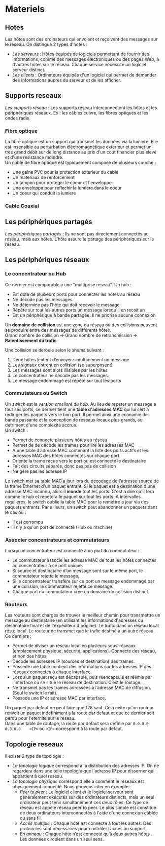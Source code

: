 # Materiels  
## Hotes  
Les hôtes sont des ordinateurs qui envoient et reçoivent des messages sur le réseau.
On distingue 2 types d'hotes :

- *Les serveurs*  :
Hôtes équipés de logiciels permettant de fournir des informations, comme des
messages électroniques ou des pages Web, à d'autres hôtes sur le réseau. Chaque
service nécessite un logiciel serveur distinct.
- *Les clients* :
Ordinateurs équipés d'un logiciel qui permet de demander des informations
auprès du serveur et de les afficher.

## Supports reseaux

*Les supports réseau* : Les supports réseau interconnectent les hôtes 
et les périphériques réseaux. Ex  : les câbles cuivre, les fibres optiques et les ondes radio.

### Fibre optique
La fibre optique est un support qui transmet les données via la lumiere. Elle est insensible au 
perturbation éléctromagnétique exterieur et permet un très grand débit sur de long distance 
au prix d'un cout financier plus élevé et d'une resistance moindre.  
Un cable de fibre optique est typiquement composé de plusieurs couche :  
- Une gaine PVC pour la protection exterieur du cable  
- Un materiaux de renforcement  
- Un tampon pour proteger le coeur et l'enveloppe  
- Une enveloppe pour reflechir la lumiere dans le coeur  
- Un coeur qui conduit la lumiere  

### Cable Coaxial
## Les périphériques partagés

*Les périphériques partagés* : Ils ne sont pas directement connectés au réseau, mais aux hôtes. L'hôte assure le partage des périphériques sur le réseau.

## Les périphériques réseaux

### Le concentrateur ou Hub

Ce dernier est comparable a une "multiprise reseau". Un hub :  

- Est doté de plusieurs ports pour connecter les hôtes au réseau  
- Ne décode pas les messages  
- Ne détermine pas l’hôte qui doit recevoir le message  
- Répète sur tout les autres ports un message lorsqu'il en recoit un  
- Est un périphérique à bande partagée. Il ne priorise aucune connexion  

Un **domaine de collision** est une zone du réseau où des collisions peuvent se produire entre des messages de différents hôtes.  
Grand nombre de collision => Grand nombre de retransmission
=> **Ralentissement du trafic**

Une collision se deroule selon le shema suivant :  

1. Deux hôtes tentent d’envoyer simultanément un message  
2. Les signaux entrent en collision (se superposent)  
3. Les messages sont alors illisibles par les hôtes  
4. Le concentrateur ne décode pas les messages  
5. Le message endommagé est répété sur tout les ports  


### Commutateurs ou Switch

Un *switch* est la *version amelioré du hub*. Au lieu de repeter un message a tout ses ports, ce dernier tient une **table d'adresses MAC** qui lui sert a rediriger les paquets vers le bon port. Il permet ainsi une economie de bande passante et la conception de reseaux locaux plus grands, au detriment d'une complexité accrue.  
Un switch :  

- Permet de connecte plusieurs hôtes au réseau  
- Permet de de décode les trames pour lire les adresses MAC  
- A une table d’adresse MAC contenant la liste des ports actifs et les adresses MAC des hôtes connectés sur chaque port  
- Oriente la trame reçue vers le port où est connecté le destinataire  
- Fait des circuits séparés, donc pas pas de collision  
- Ne gère pas les adresse IP  

Le switch met sa table MAC a jour lors du decodage de l'adresse source de la trame Ethernet d'un paquet 
entrant. Si le paquet est a destination d'une adresse MAC inconnu, alors il **inonde** tout les ports. 
C'est a dire qu'il fera comme le hub et repetera le paquet sur tout les ports. A intervalles regulieres, 
le switch oublie la table MAC pour la remettre a jour via des paquets entrants. Par ailleurs, un switch
peut abandonner un paquets dans le cas où :
- Il est corrompu  
- Il n'y a qu'un port de connecté (Hub ou machine)  

### Associer concentrateurs et commutateurs  

Lorsqu’un concentrateur est connecté à un port du commutateur :

- Le commutateur associe les adresse MAC de tous les hôtes connectés au concentrateur à ce port unique.  
- Si source et destinataire d’un message sont sur le même port, le commutateur rejette le message,  
- Si le concentrateur transfère sur ce port un message endommagé par une collision, le commutateur rejette ce message.  
- Chaque port du commutateur crée un domaine de collision distinct.  


### Routeurs

Les routeurs sont chargés de trouver le meilleur chemin pour transmettre un message au destinataire 
(en utilisant les informations d'adresses du destinataire final et de l'expéditeur d'origine). Le 
trafic dans un réseau local reste local. Le routeur ne transmet que le trafic destiné à un autre réseau.
Ce derniers :


- Permet de diviser un réseau local en plusieurs sous-réseaux (emplacement physique, sécurité, applications). Connecte des réseau, et non des hôtes.
- Décode les adresses IP (sources et destination) des trames.
- Possede une table contient des informations sur les adresses IP des réseaux connectés à chaque interface.
- Losqu'un paquet reçu est décapsulé, puis réencapsulé et réémis par l’interface où se situe le réseau de destination. C’est le routage.
- Ne transmet pas les trames adressées à l’adresse MAC de diffusion. (Seul le switch le fait).  
- Possede une IP et adresse MAC par interface.  

Un paquet par defaut ne peut faire que 128 saut. Cela evite qu'un routeur renvoit un paquet indefiniment a la route par defaut et que ce dernier 
soit perdu pour l'eternite sur le reseau.  
Dans une table de routage, la route par defaut sera definie par `0.0.0.0    0.0.0.0    <IP>` où `<IP>` correspond à la route par defaut.  

## Topologie reseaux
Il existe 2 type de topologie :
- *La topologie logique* correspond a la distribution des adresses IP. On ne regardera dans une telle topologie que l'adresse IP pour disserner qui appartient à quel reseau.  
- *La topologie physique* correspond elle a comment le reseaux est physiquement connecté. Nous pouvons citer en exemple :  
	- *Peer to peer* : Le logiciel client et le logiciel serveur sont généralement exécutés sur des ordinateurs distincts, mais un seul ordinateur peut tenir simultanément ces deux rôles. Ce type de réseau est appelé réseau peer to peer. Le plus simple est constitué de deux ordinateurs interconnectés à l'aide d'une connexion câblée ou sans fil.
	- *Accès multiple* : Chaque hôte est connecté à tout les autres. Des protocoles sont nécessaires pour contrôler l’accès au support.
	- *En anneau* : Chaque hôte n’est connecté qu’à deux autres hôtes . Les données circulent dans un seul sens.
  



